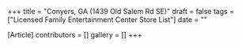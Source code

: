+++
title = "Conyers, GA (1439 Old Salem Rd SE)"
draft = false
tags = ["Licensed Family Entertainment Center Store List"]
date = ""

[Article]
contributors = []
gallery = []
+++